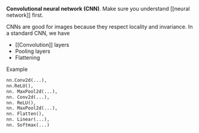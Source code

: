**Convolutional neural network (CNN)**. Make sure you understand [[neural network]] first.

CNNs are good for images because they respect locality and invariance. In a standard CNN, we have

- [[Convolution]] layers
- Pooling layers
- Flattening

Example

```py
nn.Conv2d(...),
nn.ReLU(),
nn. MaxPool2d(...),
nn. Conv2d(...),
nn. ReLU(),
nn. MaxPool2d(...),
nn. Flatten(),
nn. Linear(...),
nn. Softmax(...)
```